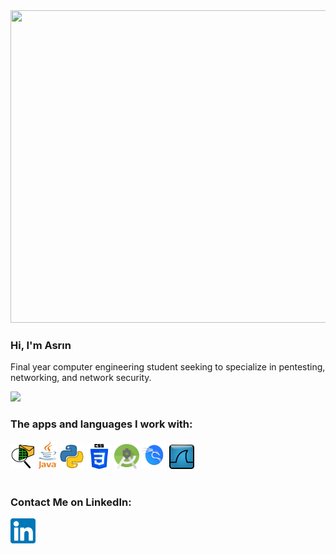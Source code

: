 
<img src="https://github.com/asrinhaktan/asrinhaktan/blob/main/cs-an.gif" width="800" height="500">

### Hi, I'm Asrın

Final year computer engineering student seeking to specialize in pentesting, networking, and network security.

![](https://komarev.com/ghpvc/?username=asrinhaktan&color=red)

### The apps and languages I work with:

<img src="https://github.com/asrinhaktan/asrinhaktan/blob/main/Cisco-Packet-Tracer.jpg" width="40" height="40"> <img src="https://github.com/asrinhaktan/asrinhaktan/blob/main/1200px-Java_Logo.svg.png" width="30" height="45"> <img src="https://github.com/asrinhaktan/asrinhaktan/blob/main/267_Python-512.webp" width="40" height="40"> <img src="https://github.com/asrinhaktan/asrinhaktan/blob/main/5968242.png" width="40" height="40"> <img src="https://github.com/asrinhaktan/asrinhaktan/blob/main/Android_Studio_Icon_(2014-2019).svg.png" width="40" height="40"> <img src="https://github.com/asrinhaktan/asrinhaktan/blob/main/Kali-dragon-icon.svg.png" width="40" height="45"> <img src="https://github.com/asrinhaktan/asrinhaktan/blob/main/Wireshark_icon.svg.png" width="40" height="39">
<br></br>
<h3>Contact Me on LinkedIn:</h3>
<a href="https://www.linkedin.com/in/asrın-haktan-şahin-3a6b03195/" target="_blank"><img src="https://github.com/asrinhaktan/asrinhaktan/blob/main/174857.png" alt="fotoğraf yok" height="40" width="40"></a>

